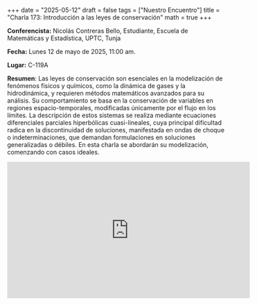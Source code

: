 +++
date  = "2025-05-12"
draft = false
tags  = ["Nuestro Encuentro"]
title = "Charla 173: Introducción a las leyes de conservación"
math  = true
+++

**Conferencista:** Nicolás Contreras Bello, Estudiante, Escuela de Matemáticas y Estadística, UPTC, Tunja

**Fecha:** Lunes 12 de mayo de 2025, 11:00 am.

**Lugar:** C-119A

**Resumen**: Las leyes de conservación son esenciales en la modelización de fenómenos físicos y químicos, como la dinámica de gases y la hidrodinámica, y requieren métodos matemáticos avanzados para su análisis. Su comportamiento se basa en la conservación de variables en regiones espacio-temporales, modificadas únicamente por el flujo en los límites. La descripción de estos sistemas se realiza mediante ecuaciones diferenciales parciales hiperbólicas cuasi-lineales, cuya principal dificultad radica en la discontinuidad de soluciones, manifestada en ondas de choque o indeterminaciones, que demandan formulaciones en soluciones generalizadas o débiles. En esta charla se abordarán su modelización, comenzando con casos ideales.

<iframe width="560" height="315" src="https://www.youtube.com/embed/nh7B6StwWsY" title="YouTube video player" frameborder="0" allow="accelerometer; autoplay; clipboard-write; encrypted-media; gyroscope; picture-in-picture; web-share" allowfullscreen></iframe>

